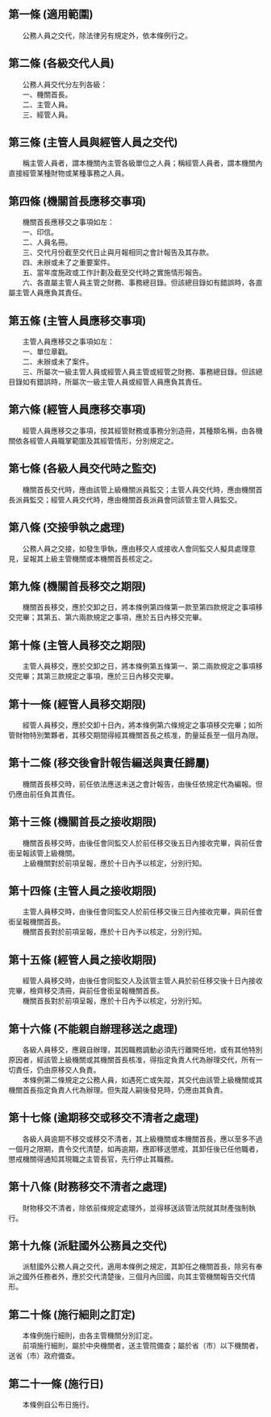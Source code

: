 第一條 (適用範圍)
-----------------
　　公務人員之交代，除法律另有規定外，依本條例行之。  


第二條 (各級交代人員)
---------------------
　　公務人員交代分左列各級：  
　　一、機關首長。  
　　二、主管人員。  
　　三、經管人員。  


第三條 (主管人員與經管人員之交代)
---------------------------------
　　稱主管人員者，謂本機關內主管各級單位之人員；稱經管人員者，謂本機關內直接經管某種財物或某種事務之人員。  


第四條 (機關首長應移交事項)
---------------------------
　　機關首長應移交之事項如左：  
　　一、印信。  
　　二、人員名冊。  
　　三、交代月份截至交代日止與月報相同之會計報告及其存款。  
　　四、未辦或未了之重要案件。  
　　五、當年度施政或工作計劃及截至交代時之實施情形報告。  
　　六、各直屬主管人員主管之財務、事務總目錄。但該總目錄如有錯誤時，各直屬主管人員應負其責任。  


第五條 (主管人員應移交事項)
---------------------------
　　主管人員應移交之事項如左：  
　　一、單位章戳。  
　　二、未辦或未了案件。  
　　三、所屬次一級主管人員或經管人員主管或經管之財務、事務總目錄。但該總目錄如有錯誤時，所屬次一級主管人員或經管人員應負其責任。  


第六條 (經管人員應移交事項)
---------------------------
　　經管人員應移交之事項，按其經管財務或事務分別造冊，其種類名稱，由各機關依各經管人員職掌範圍及其經管情形，分別規定之。  


第七條 (各級人員交代時之監交)
-----------------------------
　　機關首長交代時，應由該管上級機關派員監交；主管人員交代時，應由機關首長派員監交；經管人員交代時，應由機關首長派員會同該管主管人員監交。  


第八條 (交接爭執之處理)
-----------------------
　　公務人員之交接，如發生爭執，應由移交人或接收人會同監交人擬具處理意見，呈報其上級主管機關或本機關首長核定之。  


第九條 (機關首長移交之期限)
---------------------------
　　機關首長移交，應於交卸之日，將本條例第四條第一款至第四款規定之事項移交完畢；其第五、第六兩款規定之事項，應於五日內移交完畢。  


第十條 (主管人員移交之期限)
---------------------------
　　主管人員移交，應於交卸之日，將本條例第五條第一、第二兩款規定之事項移交完畢；其第三款規定之事項，應於三日內移交完畢。  


第十一條 (經管人員移交期限)
---------------------------
　　經管人員移交，應於交卸十日內，將本條例第六條規定之事項移交完畢；如所管財物特別繁夥者，其移交期間得經其機關首長之核准，酌量延長至一個月為限。  


第十二條 (移交後會計報告編送與責任歸屬)
---------------------------------------
　　機關首長移交時，前任依法應送未送之會計報告，由後任依規定代為編報。但仍應由前任負其責任。  


第十三條 (機關首長之接收期限)
-----------------------------
　　機關首長移交時，由後任會同監交人於前任移交後五日內接收完畢，與前任會銜呈報該管上級機關。  
　　上級機關對於前項呈報，應於十日內予以核定，分別行知。  


第十四條 (主管人員之接收期限)
-----------------------------
　　主管人員移交時，由後任會同監交人於前任移交後三日內接收完畢，與前任會銜呈報機關首長。  
　　機關首長對於前項呈報，應於十日內予以核定，分別行知。  


第十五條 (經管人員之接收期限)
-----------------------------
　　經管人員移交時，由後任會同監交人及該管主管人員於前任移交後十日內接收完畢，檢齊移交清冊，與前任會銜呈報機關首長。  
　　機關首長對於前項呈報，應於十日內予以核定，分別行知。  


第十六條 (不能親自辦理移送之處理)
---------------------------------
　　各級人員移交，應親自辦理，其因職務調動必須先行離開任地，或有其他特別原因者，經該管上級機關或其機關首長核准，得指定負責人代為辦理交代，所有一切責任，仍由原移交人負責。  
　　本條例第二條規定之公務人員，如遇死亡或失蹤，其交代由該管上級機關或其機關首長指定負責人代為辦理。但失蹤人嗣後發見時，仍應由其負責。  


第十七條 (逾期移交或移交不清者之處理)
-------------------------------------
　　各級人員逾期不移交或移交不清者，其上級機關或本機關首長，應以至多不過一個月之限期，責令交代清楚，如再逾期，應即移送懲戒，其卸任後已任他職者，懲戒機關得通知其現職之主管長官，先行停止其職務。  


第十八條 (財務移交不清者之處理)
-------------------------------
　　財物移交不清者，除依前條規定處理外，並得移送該管法院就其財產強制執行。  


第十九條 (派駐國外公務員之交代)
-------------------------------
　　派駐國外公務人員之交代，適用本條例之規定，其卸任之機關首長，除另有奉派之國外任務者外，應於交代清楚後，三個月內回國，向其主管機關報告交代情形。  


第二十條 (施行細則之訂定)
-------------------------
　　本條例施行細則，由各主管機關分別訂定。  
　　前項施行細則，屬於中央機關者，送主管院備查；屬於省（市）以下機關者，送省（市）政府備查。  


第二十一條 (施行日)
-------------------
　　本條例自公布日施行。